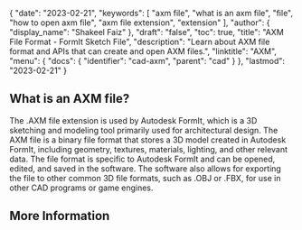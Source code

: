 {
  "date": "2023-02-21",
  "keywords": [
    "axm file",
    "what is an axm file",
    "file",
    "how to open axm file",
    "axm file extension",
    "extension"
  ],
  "author": {
    "display_name": "Shakeel Faiz"
  },
  "draft": "false",
  "toc": true,
  "title": "AXM File Format - FormIt Sketch File",
  "description": "Learn about AXM file format and APIs that can create and open AXM files.",
  "linktitle": "AXM",
  "menu": {
    "docs": {
      "identifier": "cad-axm",
      "parent": "cad"
    }
  },
  "lastmod": "2023-02-21"
}

## What is an AXM file?

The .AXM file extension is used by Autodesk FormIt, which is a 3D sketching and modeling tool primarily used for architectural design. The AXM file is a binary file format that stores a 3D model created in Autodesk FormIt, including geometry, textures, materials, lighting, and other relevant data. The file format is specific to Autodesk FormIt and can be opened, edited, and saved in the software. The software also allows for exporting the file to other common 3D file formats, such as .OBJ or .FBX, for use in other CAD programs or game engines.

## More Information

